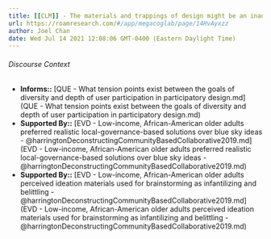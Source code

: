 ```yaml
---
title: [[CLM]] - The materials and trappings of design might be an inadvertent barrier to inclusion, though they are useful (or at least perceived as such) for depth of participation in the design process
url: https://roamresearch.com/#/app/megacoglab/page/14HvAyxzz
author: Joel Chan
date: Wed Jul 14 2021 12:08:06 GMT-0400 (Eastern Daylight Time)
---
```




###### Discourse Context

- **Informs::** [QUE - What tension points exist between the goals of diversity and depth of user participation in participatory design.md](QUE - What tension points exist between the goals of diversity and depth of user participation in participatory design.md)
- **Supported By::** [EVD - Low-income, African-American older adults preferred realistic local-governance-based solutions over blue sky ideas - @harringtonDeconstructingCommunityBasedCollaborative2019.md](EVD - Low-income, African-American older adults preferred realistic local-governance-based solutions over blue sky ideas - @harringtonDeconstructingCommunityBasedCollaborative2019.md)
- **Supported By::** [EVD - Low-income, African-American older adults perceived ideation materials used for brainstorming as infantilizing and belittling - @harringtonDeconstructingCommunityBasedCollaborative2019.md](EVD - Low-income, African-American older adults perceived ideation materials used for brainstorming as infantilizing and belittling - @harringtonDeconstructingCommunityBasedCollaborative2019.md)

